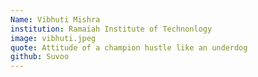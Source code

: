 ```yaml
---
Name: Vibhuti Mishra
institution: Ramaiah Institute of Technonlogy
image: vibhuti.jpeg 
quote: Attitude of a champion hustle like an underdog
github: Suvoo
---
```

